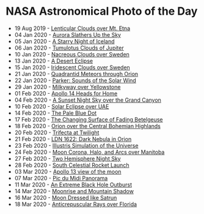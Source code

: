 # NASA Astronomical Photo of the Day
- 19 Aug 2019 - [Lenticular Clouds over Mt. Etna](https://apod.nasa.gov/apod/ap190819.html)
- 04 Jan 2020 - [Aurora Slathers Up the Sky](https://apod.nasa.gov/apod/ap200104.html)
- 05 Jan 2020 - [A Starry Night of Iceland](https://apod.nasa.gov/apod/ap200105.html)
- 06 Jan 2020 - [Tumulotus Clouds of Jupiter](https://apod.nasa.gov/apod/ap200106.html)
- 10 Jan 2020 - [Nacreous Clouds over Sweden](https://apod.nasa.gov/apod/ap200110.html)
- 13 Jan 2020 - [A Desert Eclipse](https://apod.nasa.gov/apod/ap200113.html)
- 15 Jan 2020 - [Iridescent Clouds over Sweden](https://apod.nasa.gov/apod/ap200115.html)
- 21 Jan 2020 - [Quadrantid Meteors through Orion](https://apod.nasa.gov/apod/ap200120.html)
- 22 Jan 2020 - [Parker: Sounds of the Solar Wind](https://apod.nasa.gov/apod/ap200121.html)
- 29 Jan 2020 - [Milkyway over Yellowstone](https://apod.nasa.gov/apod/ap200129.html)
- 01 Feb 2020 - [Apollo 14 Heads for Home](https://apod.nasa.gov/apod/ap200201.html)
- 04 Feb 2020 - [A Sunset Night Sky over the Grand Canyon](https://apod.nasa.gov/apod/ap200204.html)
- 10 Feb 2020 - [Solar Eclipse over UAE](https://apod.nasa.gov/apod/ap200210.html)
- 14 Feb 2020 - [The Pale Blue Dot](https://apod.nasa.gov/apod/ap200214.html)
- 17 Feb 2020 - [The Changing Surface of Fading Betelgeuse](https://apod.nasa.gov/apod/ap200217.html)
- 18 Feb 2020 - [Orion over the Central Bohemian Highlands](https://apod.nasa.gov/apod/ap200218.html)
- 20 Feb 2020 - [Trifecta at Twilight](https://apod.nasa.gov/apod/ap200220.html)
- 21 Feb 2020 - [LDN 1622: Dark Nebula in Orion](https://apod.nasa.gov/apod/ap200221.html)
- 23 Feb 2020 - [Illustris Simulation of the Universe](https://apod.nasa.gov/apod/ap200223.html)
- 24 Feb 2020 - [Moon Corona, Halo, and Arcs over Manitoba](https://apod.nasa.gov/apod/ap200224.html)
- 27 Feb 2020 - [Two Hemisphere Night Sky](https://apod.nasa.gov/apod/ap200227.html)
- 28 Feb 2020 - [South Celestial Rocket Launch](https://apod.nasa.gov/apod/ap200228.html)
- 03 Mar 2020 - [Apollo 13 view of the moon](https://apod.nasa.gov/apod/ap200303.html)
- 07 Mar 2020 - [Pic du Midi Panorama](https://apod.nasa.gov/apod/ap200307.html)
- 11 Mar 2020 - [An Extreme Black Hole Outburst](https://apod.nasa.gov/apod/ap200311.html)
- 14 Mar 2020 - [Moonrise and Mountain Shadow](https://apod.nasa.gov/apod/ap200314.html)
- 16 Mar 2020 - [Moon Dressed like Satrun](https://apod.nasa.gov/apod/ap200316.html)
- 18 Mar 2020 - [Anticrepuscular Rays over Florida](https://apod.nasa.gov/apod/ap200318.html)
